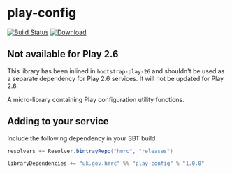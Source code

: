 play-config
===========

[![Build Status](https://travis-ci.org/hmrc/play-config.svg)](https://travis-ci.org/hmrc/play-config) [ ![Download](https://api.bintray.com/packages/hmrc/releases/play-config/images/download.svg) ](https://bintray.com/hmrc/releases/play-config/_latestVersion)

## Not available for Play 2.6
This library has been inlined in `bootstrap-play-26` and shouldn't be used as a separate dependency for Play 2.6 services. It will not be updated for Play 2.6.

A micro-library containing Play configuration utility functions.

## Adding to your service

Include the following dependency in your SBT build

```scala
resolvers += Resolver.bintrayRepo("hmrc", "releases")

libraryDependencies += "uk.gov.hmrc" %% "play-config" % "1.0.0"
```

